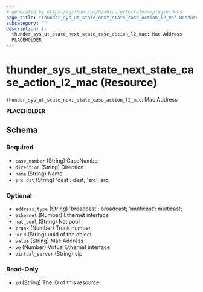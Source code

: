 ```yaml
---
# generated by https://github.com/hashicorp/terraform-plugin-docs
page_title: "thunder_sys_ut_state_next_state_case_action_l2_mac Resource - terraform-provider-thunder"
subcategory: ""
description: |-
  thunder_sys_ut_state_next_state_case_action_l2_mac: Mac Address
  PLACEHOLDER
---
```


# thunder_sys_ut_state_next_state_case_action_l2_mac (Resource)

`thunder_sys_ut_state_next_state_case_action_l2_mac`: Mac Address

__PLACEHOLDER__



<!-- schema generated by tfplugindocs -->
## Schema

### Required

- `case_number` (String) CaseNumber
- `direction` (String) Direction
- `name` (String) Name
- `src_dst` (String) 'dest': dest; 'src': src;

### Optional

- `address_type` (String) 'broadcast': broadcast; 'multicast': multicast;
- `ethernet` (Number) Ethernet interface
- `nat_pool` (String) Nat pool
- `trunk` (Number) Trunk number
- `uuid` (String) uuid of the object
- `value` (String) Mac Address
- `ve` (Number) Virtual Ethernet interface
- `virtual_server` (String) vip

### Read-Only

- `id` (String) The ID of this resource.


